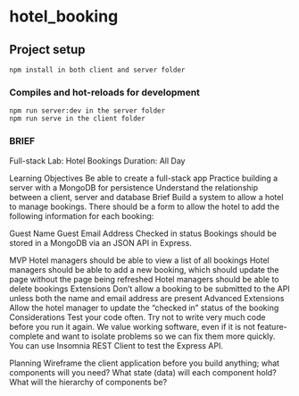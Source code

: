 # hotel_booking

## Project setup
```
npm install in both client and server folder
```

### Compiles and hot-reloads for development
```
npm run server:dev in the server folder
npm run serve in the client folder
```


### BRIEF
Full-stack Lab: Hotel Bookings
Duration: All Day

Learning Objectives
Be able to create a full-stack app
Practice building a server with a MongoDB for persistence
Understand the relationship between a client, server and database
Brief
Build a system to allow a hotel to manage bookings. There should be a form to allow the hotel to add the following information for each booking:

Guest Name
Guest Email Address
Checked in status
Bookings should be stored in a MongoDB via an JSON API in Express.

MVP
Hotel managers should be able to view a list of all bookings
Hotel managers should be able to add a new booking, which should update the page without the page being refreshed
Hotel managers should be able to delete bookings
Extensions
Don’t allow a booking to be submitted to the API unless both the name and email address are present
Advanced Extensions
Allow the hotel manager to update the “checked in” status of the booking
Considerations
Test your code often. Try not to write very much code before you run it again. We value working software, even if it is not feature-complete and want to isolate problems so we can fix them more quickly. You can use Insomnia REST Client to test the Express API.

Planning
Wireframe the client application before you build anything; what components will you need? What state (data) will each component hold? What will the hierarchy of components be?
